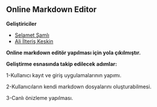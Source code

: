 ## Online Markdown Editor


**Geliştiriciler**

* [Selamet Şamlı](https://www.github.com/selametsamli)
* [Ali İlteriş Keskin](https://www.github.com/ilteriskesk)

**Online markdown editör yapılması için yola çıkılmıştır.**

**Geliştirme esnasında takip edilecek adımlar:**

1-Kullanıcı kayıt ve giriş uygulamalarının yapımı.

2-Kullanıcıların kendi markdown dosyalarını oluşturabilmesi.

3-Canlı önizleme yapılması.
